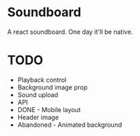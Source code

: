 # Soundboard

A react soundboard. One day it'll be native.

# TODO

* Playback control
* Background image prop
* Sound upload
* API
* DONE - Mobile layout
* Header image
* Abandoned - Animated background
